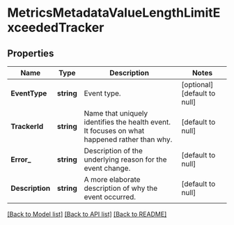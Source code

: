 # MetricsMetadataValueLengthLimitExceededTracker

## Properties
Name | Type | Description | Notes
------------ | ------------- | ------------- | -------------
**EventType** | **string** | Event type. | [optional] [default to null]
**TrackerId** | **string** | Name that uniquely identifies the health event. It focuses on what happened rather than why. | [default to null]
**Error_** | **string** | Description of the underlying reason for the event change. | [default to null]
**Description** | **string** | A more elaborate description of why the event occurred. | [default to null]

[[Back to Model list]](../README.md#documentation-for-models) [[Back to API list]](../README.md#documentation-for-api-endpoints) [[Back to README]](../README.md)

